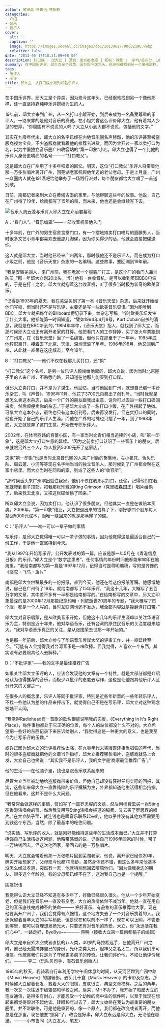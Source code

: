 ```yaml
---
author: 黄锐海 陈嘉怡 林斯静
categories:
- 介绍
- 音乐
- 音乐人
cover:
  alt: ''
  caption: ''
  image: https://images.soomal.cc/images/doc/20130617/00032196.webp
  relative: false
date: '2013-06-17T10:31:09+08:00'
description: 打口碟 | 邱大立 | 源自：南方都市报 | 版权：转载 |  平均/总评分：10.00/40
summary: 在中国乐评界，邱大立是个异类，因为现今这年头，已经很难找到另一个像他那样，还一直坚持靠纯粹乐评撰稿为生的人。19年前，邱大立来到广州，从一名打口小贩开始，到后来成为一名备受尊重的乐评人，一路来靠的是他对音乐的真诚。左小祖咒曾这么评价邱大立，他有着常人少见的忠厚，“你周围有不说谎的人吗？大立从小到大都不说谎，包括他的文字。”
tags:
- 乐评人
- 乐评
title: 邱大立：从打口碟小贩到知名乐评人
---
```


在中国乐评界，邱大立是个异类，因为现今这年头，已经很难找到另一个像他那样，还一直坚持靠纯粹乐评撰稿为生的人。

19年前，邱大立来到广州，从一名打口小贩开始，到后来成为一名备受尊重的乐评人，一路来靠的是他对音乐的真诚。左小祖咒曾这么评价邱大立，他有着常人少见的忠厚，“你周围有不说谎的人吗？大立从小到大都不说谎，包括他的文字。”

其实在九零年代末，邱大立的名字已经在内地音乐圈名声赫然，他的乐评甚至被盗版商视为宝典，不少盗版商就看着他的推荐去进货。而因为曾开过一家以卖打口为名，实为中国独立音乐圈广州收容站的“第一印象”小店，邱大立也得了一个比他的乐评人身份更响亮的名号―――“打口教父”。

这是邱大立在广州用了十多年积累的回忆。明天，这位“打口教父”乐评人将带着他那一万多张唱片离开广州，回芜湖老家照顾他年迈的老父老母。于是上月底，广州一众圈内人就在191酒吧给他举办了一场践行派对，每个朋友都给大立唱了一首送别歌。

日前，南都记者来到大立在黄埔古港的家里，与他聊聊这些年的故事。他说，自己在广州待了19年，给南都写了15年的稿，而未来，他也还是会继续写下去。

![音乐人周云蓬与乐评人邱大立在邓丽君墓前](https://images.soomal.cc/images/doc/20120117/00016260.webp)





A：“看门人”、“音乐编辑”――一部收音机带他入门

十多年前，在广外的男生宿舍食堂门口，有一个摆地摊卖打口唱片的腼腆男人，当时很多文艺小青年都喜欢去他那儿淘碟，因为你买得少的话，他就会直接把碟送你。

这人就是邱大立，当时他已经来广州两年，那时候他还不是乐评人，而在成为打口小贩之前，他是《音乐天堂》杂志的一名编辑。这些故事，要回溯到19年前。

“我是安徽芜湖人，来广州前，我在老家一个服装厂打工，是这个厂的看门人兼消防员。”那一年邱大立刚20出头，当时他有一台收音机，是可以收到英国BBC电波的，于是在打工之余，邱大立就抱着这台收音机，听了很多当时极为新奇的欧美音乐。

“记得是1993年的夏天，我在芜湖买到了第一本《音乐天堂》杂志，后来就开始给他们写稿，但当时还不是写乐评，主要还是写一些欧美音乐资讯。”因为能听到BBC，邱大立就把每年的Billboard榜记录下来，给杂志写稿。当时欧美乐坛发生了什么大事，他都能第一时间知道，“譬如1994年4月8号，Kurt Cobain自杀的消息，我就是在BBC听到的。”1994年年中，《音乐天堂》招人，就找到了邱大立，而那时候邱大立也正有离开老家的打算。他把看门人的工作辞掉，买了张火车票跑到了广州来，在《音乐天堂》当了一名编辑。但他只在那里干了一年半，1995年底他辞职离开，接着去了北京、天津、深圳流浪了半年。1996年的8月，他又回到广州，从此就一直呆在这座城市，至今19年。

B：“打口教父”――他们不仅在我那儿买打口，还“偷”

“打口教父”这个名号，是另一位乐评人颜峻给他起的，邱大立说，因为当时北京圈子里的人来广州，不熟悉门路，只知道在他那儿能买到打口碟。

但邱大立卖打口，并不是为了谋生。他回忆，当时他回到广州，就想自己编一本音乐杂志，叫《声音》。1996年11月，他花了3700元自费出了创刊号。“当时我就是想怎么卖这本杂志，后来一个广外的朋友跟我出主意，说你可以去进一些打口碟回来卖，然后顺便卖你的杂志。”于是邱大立成了一名打口小贩，在广外摆起了地摊。可惜大立这本杂志，最终也只有这本创刊号，后来再没发行。但在卖打口的同时，他也开始了自己的乐评人生涯。而他在广外的地摊也只摆了一年，到了1998年底，大立就放弃了这门生意，开始做专职乐评人。

2002年，在体育西路的育蕾小区，有一家当时文青们相当追捧的小店，叫“第一印象”，这是邱大立打口生意的延续。“因为之前卖打口认识了一些音乐上的朋友，后来就跟另外三个人，每人投资5000元开了这家店。”

这家“第一印象”也是当时北京音乐圈的人来广州后的聚集地，左小祖咒、舌头乐队、周云蓬、小河等等现在名字响当当的独立音乐人，那时候到了广州都会聚在这家小店里。而大立当时在同和的家，则成了这些人的“收容所”。

“那时候舌头来广州演出就住我家，他们不仅在我那买打口，还偷，记得他们在我家就爬到柜子顶部，把我那张珍藏的King Crimson（克里姆森国王）唱片给偷了，后来我去北京，又把这张碟给偷了回来。”

所以邱大立会说，因为卖打口，他认识了很多朋友，但他其实一直是在做赔本买卖。2006年，“第一印象”结业，大立把退出来的钱算了下，刚好够四个股东每人拿回5000元成本，而唯一赚回来的就是那满屋子的碟。

C：“乐评人”――唯一可以一辈子做的事情

写乐评，是邱大立觉得唯一可以一辈子做的事情，因为他觉得这是最适合自己的一份工作，于是他一直坚持到今天。

“我从1997年开始写乐评，公开发表过的第一篇，应该是那一年5月在《粤港信息日报》的乐评。”邱大立是个“数字症患者”，任何事情的年份时间他都能牢牢印在脑海里。“我给南都写的第一篇是1997年12月，记得当时是蒋明编稿，写的是齐豫的《骆驼・飞鸟・鱼》。”

南都是邱大立供稿最多的一份报纸，直到今天，他还在给这份报纸写稿。他感慨地说，自己在广州待了19年，就给南都写了15年乐评，“我这十几年，大概写了五百万字的文章，其中差不多有一半都是给南都写的。”在给南都写的文章中，邱大立印象最深的是2000年12月那篇纪念约翰・列侬逝世20周年的专题，“我大概写了四个版，都是一个人写的，当时互联网也还不发达，我全部内容就是靠翻译打口带。”

邱大立对音乐启蒙，是从欧美音乐开始，但他这十几年的乐评生涯却以关注华语音乐为主，特别是近十年来，他对华语音乐，还有台湾的原住民音乐的关注度越来越大。“我对华语音乐真正的关注，是从张国荣去世那一年开始的。”

也是那一年前后，邱大立参与了华语音乐传媒大奖的评审工作，并一直延续至今。“可能有人会觉得我对台湾音乐是一味吹捧。但我觉得，人喜欢一个东西，其实没有必要跟其他人去解释。”

D：“不批评家”――我的文字是最佳推荐广告

如果关注邱大立乐评的人，应该会发现他的文章有一个特性，就是大部分都是介绍他认为值得推荐的音乐，而极少以批评的态度去写作，这也是让他跟其他乐评人区分开来的关键之一。

在很多人的概念里，乐评人等同于批评家，特别是近些年新晋的一些年轻乐评人，不找一些他认为差的作品来抨击下，就觉得自己不是在写乐评，邱大立对这种观念极端不认同。

“我觉得Radiohead有一首歌的歌名很能说明我的态度，《Everything In It's Right Place》，每件事物都处于它正确的位置，每个人的站位都没什么不对的。大立希望把一些好的东西记录下来告诉给别人，“我觉得这是一种更大的意义，也是我至今为止写乐评的乐趣。”

或许正因为邱大立的乐评推荐性太强，在九零年代末盗版碟还相当猖狂的年代，当时的很多盗版商就把他的文章当作指标，邱大立推荐哪张唱片，盗版商就马上会发，大立自己也笑说：“其实我不是乐评人，我的文字是‘商家最佳推荐广告’。”

他的生活――在他脑子里，钱也是跟音乐联系起来的

尽管大立当年被动地给盗版商带来价值，但他自己却没有获得任何实际的回报，其实，这些年来邱大立一直靠纯粹的乐评撰稿为生，外界都知道他生活得相当拮据。但在他看来，这并不是什么大问题。

“我常常会做这样的事情，譬如写了一篇罗思容的文章，然后用稿费去买一张Sting在香港演唱会的票，然后我又用写Sting演唱会报道的稿费，又去买了罗思容的唱片。”在大立脑子里，就连钱也是跟音乐联系起来的，他似乎并没有其他方面需要用到钱这个东西，当然，除了最基本的吃住问题。

“说实话，写乐评的收入，就是刚好能维持这些年的生活成本而已。”大立并不打算掩饰自己生活拮据这问题，他略带感慨的说，记得自己1996年回家的时候，带了一万块钱回去。但这次他回家，带回去的是一万张唱片。

明天，大立就会带着他那一万张唱片回到芜湖老家，他说，离开家已经快20年，确实开始想家了，父母现今也都70高龄，虽然身体还不错，但这么多年来他基本没怎么经过孝道，突然有一天，他就特别想回去陪陪他们。“因为像我身边的朋友，很多这个年龄的，有的父母都已经不在了，这对我自己也是一个提醒。”

朋友祝语

我觉得认识大立已经不知道有多少年了，好像已经很久很久。他从一个少年开始变老，但是我们在音乐中一直没有变老，大立的热情依然不减当年。他就一直在用自己的音乐底线完成神圣的使命――― 把好音乐、有品格的音乐推荐给大家。现在他要离开广州了，我们会觉得有点惋惜，这个地方失去了一个对音乐执着的人。我还保留着当年大立的手写稿纸，但是现在和以前不一样了，现在可以上网，不管走到哪里，都可以将理想发扬光大，只要还有对音乐的热爱。大立，你“永远活在我们心中”，一路走好，ByeBye~~――― 蒋明（接收大立第一篇南都稿子的编辑）

邱大立是来自外太空或者直接的非人类，40岁的马拉松选手，在他离开广州之时，他已经无需掩饰自己的身份，光环之类太弱，但神父之名太二，所以我们宁可相信，他疏离我们只是为了守候更多疯子的传奇。让我们评价他，不如让他评价我们。――― 李二（乐队贝司手，海石音乐创始人）

1995年的秋天，我骑着自行车利用学校午间休息的时间，从天河区蹬到广园中路《Music Heaven》的编辑部，去买几十盒《Music Heaven》的卡带及杂志。那时候邱大立留着长发，戴着大大的眼镜，皮肤很白，典型文青模样。之后的两年，我一次又一次往返于编辑部和学校之间。后来，MH不办了，我开始了和邱大立的笔友通信，是得多有耐心，才能忍受一个幼稚的高中生的信件呵，以至于我现在想起来都觉得很对不起他诶。转眼18年过去了，邱大立始终在我认为最重要的朋友圈里，并不常联络，可是他是重要的，像一个原点，我们都在改变或者离开，而他总是在那里。现在他要“挪窝”了，改变是好事，邱大立永远是邱大立，无论他在哪里。―――小布鲁同（大立友人、笔友）